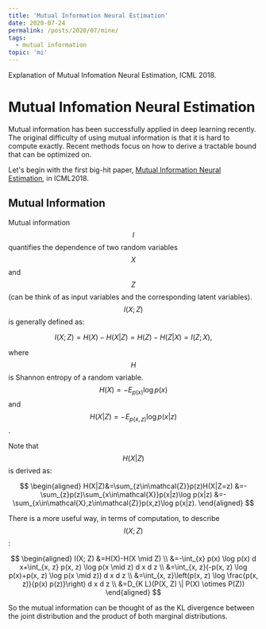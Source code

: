 ```yaml
---
title: 'Mutual Information Neural Estimation'
date: 2020-07-24
permalink: /posts/2020/07/mine/
tags:
  - mutual information
topic: 'mi'
---
```


Explanation of Mutual Infomation Neural Estimation, ICML 2018.

# Mutual Infomation Neural Estimation

Mutual information has been successfully applied in deep learning recently. The original difficulty of using mutual information is that it is hard to compute exactly. Recent methods focus on how to derive a tractable bound that can be optimized on.

Let's begin with the first big-hit paper, [Mutual Information Neural Estimation](https://arxiv.org/abs/1801.04062), in ICML2018.

## Mutual Information

Mutual information $$I$$ quantifies the dependence of two random variables $$X$$ and $$Z$$ (can be think of as input variables and the corresponding latent variables). $$I(X;Z)$$ is generally defined as:

$$
I(X;Z)=H(X)-H(X|Z)=H(Z)-H(Z|X)=I(Z;X),
$$

where $$H$$ is Shannon entropy of a random variable. $$H(X)=-E_{p(x)}\log p(x)$$ and $$H(X|Z)=-E_{p(x,z)}\log p(x|z)$$.

Note that $$H(X|Z)$$ is derived as:

$$
\begin{aligned}
H(X|Z)&=\sum_{z\in\mathcal{Z}}p(z)H(X|Z=z)
&=-\sum_{z}p(z)\sum_{x\in\mathcal{X}}p(x|z)\log p(x|z)
&=-\sum_{x\in\mathcal{X},z\in\mathcal{Z}}p(x,z)\log p(x|z).
\end{aligned}
$$

There is a more useful way, in terms of computation, to describe $$I(X;Z)$$:

$$
\begin{aligned}
I(X; Z) &=H(X)-H(X \mid Z) \\
&=-\int_{x} p(x) \log p(x) d x+\int_{x, z} p(x, z) \log p(x \mid z) d x d z \\
&=\int_{x, z}(-p(x, z) \log p(x)+p(x, z) \log p(x \mid z)) d x d z \\
&=\int_{x, z}\left(p(x, z) \log \frac{p(x, z)}{p(x) p(z)}\right) d x d z \\
&=D_{K L}(P(X, Z) \| P(X) \otimes P(Z))
\end{aligned}
$$

So the mutual information can be thought of as the KL divergence between the joint distribution and the product of both marginal distributions.
